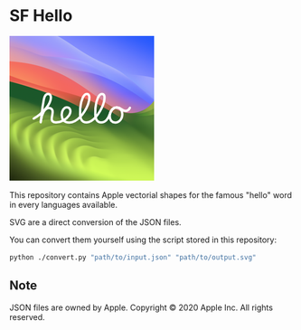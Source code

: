 # SF Hello

![hello thumbnail](https://raw.githubusercontent.com/g-cqd/SF-Hello/main/hello.png)

This repository contains Apple vectorial shapes for the famous "hello" word in every languages available.

SVG are a direct conversion of the JSON files.

You can convert them yourself using the script stored in this repository:

```bash
python ./convert.py "path/to/input.json" "path/to/output.svg"
```

## Note
JSON files are owned by Apple.
Copyright © 2020 Apple Inc. All rights reserved.
